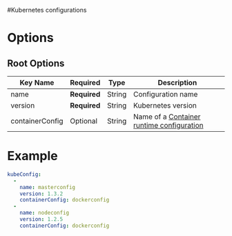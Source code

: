 #Kubernetes configurations

# Options
## Root Options
| Key Name | Required | Type | Description|
| --- | --- | --- | --- |
| name | __Required__ | String | Configuration name |
| version | __Required__ | String | Kubernetes version |
| containerConfig | Optional | String | Name of a [Container runtime configuration](container.md)  |


# Example
```yaml
kubeConfig:
  - 
    name: masterconfig
    version: 1.3.2
    containerConfig: dockerconfig
  -
    name: nodeconfig
    version: 1.2.5
    containerConfig: dockerconfig
```